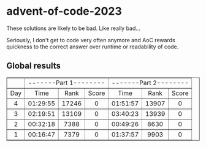 # advent-of-code-2023

These solutions are likely to be bad. Like really bad...

Seriously, I don't get to code very often anymore and AoC rewards quickness to the correct answer over runtime or readability of code.

## Global results

<table border="1", style='text-align:center'>
  <tr>
    <td></td>
    <td colspan="3">-------Part 1--------</td>
    <td colspan="3">-------Part 2--------</td>
  </tr>
  <tr>
    <td>Day</td>
    <td>Time</td>
    <td>Rank</td>
    <td>Score</td>
    <td>Time</td>
    <td>Rank</td>
    <td>Score</td>
  </tr>
  <tr>
    <td>4</td>
    <td>01:29:55</td>
    <td>17246</td>
    <td>0</td>
    <td>01:51:57</td>
    <td>13907</td>
    <td>0</td>
  </tr>
  <tr>
    <td>3</td>
    <td>02:19:51</td>
    <td>13109</td>
    <td>0</td>
    <td>03:40:23</td>
    <td>13939</td>
    <td>0</td>
  </tr>
  <tr>
    <td>2</td>
    <td>00:32:18</td>
    <td>7388</td>
    <td>0</td>
    <td>00:49:26</td>
    <td>8630</td>
    <td>0</td>
  </tr>
  <tr>
    <td>1</td>
    <td>00:16:47</td>
    <td>7379</td>
    <td>0</td>
    <td>01:37:57</td>
    <td>9903</td>
    <td>0</td>
  </tr>
</table>
